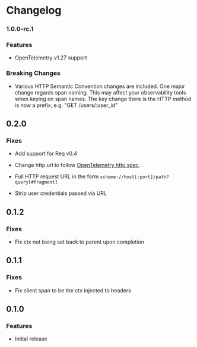 # Changelog

### 1.0.0-rc.1

### Features

- OpenTelemetry v1.27 support

### Breaking Changes

- Various HTTP Semantic Convention changes are included. One major change
  regards span naming. This may affect your observability tools when keying
  on span names. The key change there is the HTTP method is now a prefix, e.g. "GET /users/:user_id"

## 0.2.0

### Fixes

- Add support for Req v0.4

- Change http.url to follow [OpenTelemetry http spec](https://opentelemetry.io/docs/reference/specification/trace/semantic_conventions/http/#http-client).

- Full HTTP request URL in the form `scheme://host[:port]/path?query[#fragment]`

- Strip user credentials passed via URL

## 0.1.2

### Fixes

- Fix ctx not being set back to parent upon completion

## 0.1.1

### Fixes

- Fix client span to be the ctx injected to headers

## 0.1.0

### Features

- Initial release
